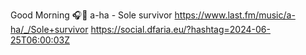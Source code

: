 Good Morning 🎧🎵 a-ha - Sole survivor  https://www.last.fm/music/a-ha/_/Sole+survivor https://social.dfaria.eu/?hashtag=2024-06-25T06:00:03Z